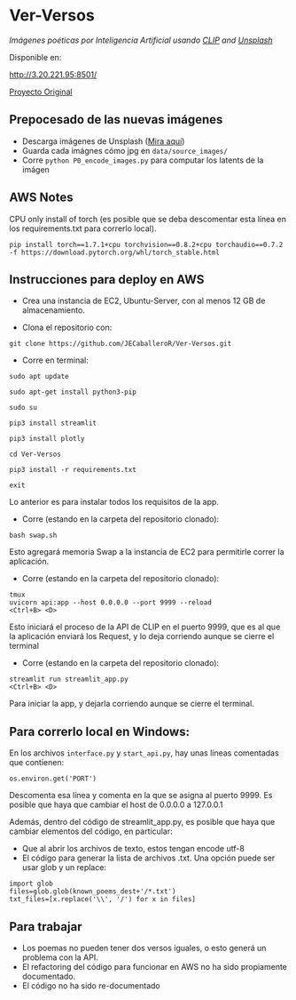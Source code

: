 # Ver-Versos
_Imágenes poéticas por Inteligencia Artificial usando [CLIP](https://github.com/openai/CLIP) and [Unsplash](https://unsplash.com/)_

Disponible en:

http://3.20.221.95:8501/

[Proyecto Original](https://github.com/thoppe/alph-the-sacred-river)

## Prepocesado de las nuevas imágenes

+ Descarga imágenes de Unsplash ([Mira aquí](https://github.com/unsplash/datasets))
+ Guarda cada imágnes cómo jpg en `data/source_images/`
+ Corre `python P0_encode_images.py` para computar los latents de la imágen

## AWS Notes

CPU only install of torch (es posible que se deba descomentar esta línea en los requirements.txt para correrlo local).

    pip install torch==1.7.1+cpu torchvision==0.8.2+cpu torchaudio==0.7.2 -f https://download.pytorch.org/whl/torch_stable.html
    
## Instrucciones para deploy en AWS

+ Crea una instancia de EC2, Ubuntu-Server, con al menos 12 GB de almacenamiento.

+ Clona el repositorio con:
```
git clone https://github.com/JECaballeroR/Ver-Versos.git
```
+ Corre en terminal:

```
sudo apt update 

sudo apt-get install python3-pip 

sudo su 

pip3 install streamlit

pip3 install plotly

cd Ver-Versos

pip3 install -r requirements.txt 

exit 
```
Lo anterior es para instalar todos los requisitos de la app.

+ Corre  (estando en la carpeta del repositorio clonado):
```
bash swap.sh
```
Esto agregará memoria Swap a la instancia de EC2 para permitirle correr la aplicación.

+  Corre (estando en la carpeta del repositorio clonado):
```
tmux
uvicorn api:app --host 0.0.0.0 --port 9999 --reload
<Ctrl+B> <D>
```
Esto iniciará el proceso de la API de CLIP en el puerto 9999, que es al que la aplicación enviará los Request, y lo deja corriendo aunque se cierre el terminal

+  Corre (estando en la carpeta del repositorio clonado):
```
streamlit run streamlit_app.py
<Ctrl+B> <D>
```

Para iniciar la app, y dejarla corriendo aunque se cierre el terminal.

## Para correrlo local en Windows:

En los archivos `interface.py` y `start_api.py`, hay unas líneas comentadas que contienen:

```
os.environ.get('PORT')
```

Descomenta esa línea y comenta en la que se asigna al puerto 9999. Es posible que haya que cambiar el host de 0.0.0.0 a 127.0.0.1

Además, dentro del código de streamlit_app.py, es posible que haya que cambiar elementos del código, en particular:
+ Que al abrir los archivos de texto, estos tengan encode utf-8 
+ El código para generar la lista de archivos .txt. Una opción puede ser usar glob y un replace:
```
import glob
files=glob.glob(known_poems_dest+'/*.txt')
txt_files=[x.replace('\\', '/') for x in files]
```


## Para trabajar

+ Los poemas no pueden tener dos versos iguales, o esto generá un problema con la API.
+ El refactoring del código para funcionar en AWS no ha sido propiamente documentado. 
+ El código no ha sido re-documentado




